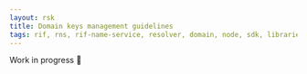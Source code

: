 ```yaml
---
layout: rsk
title: Domain keys management guidelines
tags: rif, rns, rif-name-service, resolver, domain, node, sdk, libraries, infrastructure, protocols, mvp, design, rbtc, defi, decentralized, quick-start, guides, tutorial, networks, dapps, tools, rootstock, rsk, ethereum, smart-contracts, install, get-started, how-to, mainnet, testnet, contracts, wallets, web3, crypto
---
```


Work in progress :hammer:
